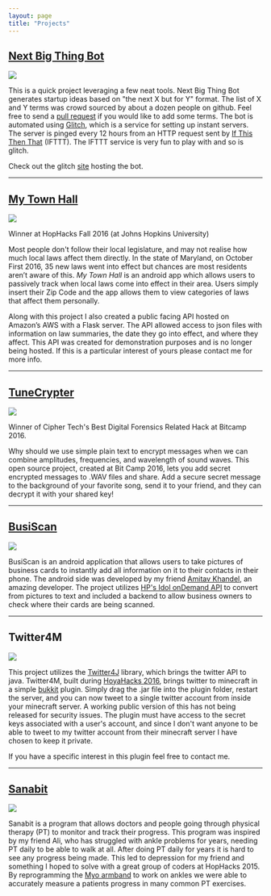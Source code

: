 ```yaml
---
layout: page
title: "Projects"
---
```

**[Next Big Thing Bot](https://twitter.com/nextbigthingbot)**
----------
<img src="https://i.imgur.com/aWteFIU.png"/>

This is a quick project leveraging a few neat tools.  Next Big Thing Bot generates startup ideas based on "the next X but for Y" format.  The list of X and Y terms was crowd sourced by about a dozen people on github.  Feel free to send a [pull request](https://github.com/jschiarizzi/XforYgen) if you would like to add some terms.  The bot is automated using [Glitch](glitch.com), which is a service for setting up instant servers.  The server is pinged every 12 hours from an HTTP request sent by [If This Then That](ifttt.com) (IFTTT). The IFTTT service is very fun to play with and so is glitch.

Check out the glitch [site](https://xforygen.glitch.me/) hosting the bot.

---

**[My Town Hall](https://devpost.com/software/townhall)**
----------

<img src="http://i.imgur.com/0VoDbOS.png"/>

Winner at HopHacks Fall 2016 (at Johns Hopkins University)

Most people don't follow their local legislature, and may not realise how much local laws affect them directly.  In the state of Maryland, on October First 2016, 35 new laws went into effect but chances are most residents aren’t aware of this.  *My Town Hall* is an android app which allows users to passively track when local laws come into effect in their area.  Users simply insert their Zip Code and the app allows them to view categories of laws that affect them personally.

Along with this project I also created a public facing API hosted on Amazon’s AWS with a Flask server.  The API allowed access to json files with information on law summaries, the date they go into effect, and where they affect.  This API was created for demonstration purposes and is no longer being hosted.  If this is a particular interest of yours please contact me for more info.

---

**[TuneCrypter](http://devpost.com/software/tunecrypter-bitcamp16)**
----------

<img src="http://i.imgur.com/SLLAYvW.png"/>

Winner of Cipher Tech's Best Digital Forensics Related Hack at Bitcamp 2016.

Why should we use simple plain text to encrypt messages when we can combine amplitudes, frequencies, and wavelength of sound waves.  This open source project, created at Bit Camp 2016, lets you add secret encrypted messages to .WAV files and share.  Add a secure secret message to the background of your favorite song, send it to your friend, and they can decrypt it with your shared key!

---

**[BusiScan](https://github.com/BusyScanner/BusiScan-Android)**
----------

<img src="http://static1.squarespace.com/static/55c59574e4b00ba930e985e2/55c95ebce4b03c399626525c/55c95ebde4b04eba929616e5/1439260350523/Busiscan.jpg?format=300w"/>

BusiScan is an android application that allows users to take pictures of business cards to instantly add all information on it to their contacts in their phone.  The android side was developed by my friend [Amitav Khandel](http://www.amitavkhandelwal.com/), an amazing developer.  The project utilizes [HP's Idol onDemand API](https://dev.havenondemand.com/apis) to convert from pictures to text and included a backend to allow business owners to check where their cards are being scanned.

---

**Twitter4M**
----------

<img src="http://i.imgur.com/hwaqdyk.png"/>

This project utilizes the [Twitter4J](http://twitter4j.org/en/index.html) library, which brings the twitter API to java.  Twitter4M, built during [HoyaHacks 2016](http://www.hoyahacks.com/), brings twitter to minecraft in a simple [bukkit](https://www.spigotmc.org/) plugin. Simply drag the .jar file into the plugin folder, restart the server, and you can now tweet to a single twitter account from inside your minecraft server.  A working public version of this has not being released for security issues.  The plugin must have access to the secret keys associated with a user's account, and since I don't want anyone to be able to tweet to my twitter account from their minecraft server I have chosen to keep it private.  

If you have a specific interest in this plugin feel free to contact me.

---

**[Sanabit](https://github.com/mihilmy/sinabit)**
----------

<img src="http://challengepost-s3-challengepost.netdna-ssl.com/photos/production/software_photos/000/288/441/datas/gallery.jpg" />

Sanabit is a program that allows doctors and people going through physical therapy (PT) to monitor and track their progress.  This program was inspired by my friend Ali, who has struggled with ankle problems for years, needing PT daily to be able to walk at all.  After doing PT daily for years it is hard to see any progress being made.  This led to depression for my friend and something I hoped to solve with a great group of coders at HopHacks 2015.  By reprogramming the [Myo armband](https://www.myo.com/) to work on ankles we were able to accurately measure a patients progress in many common PT exercises.
